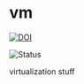 vm
==

[![DOI](https://zenodo.org/badge/4102/sinfallas/vm.svg)](https://zenodo.org/badge/latestdoi/4102/sinfallas/vm)

![Status](https://api.travis-ci.org/sinfallas/vm.svg) 

virtualization stuff
